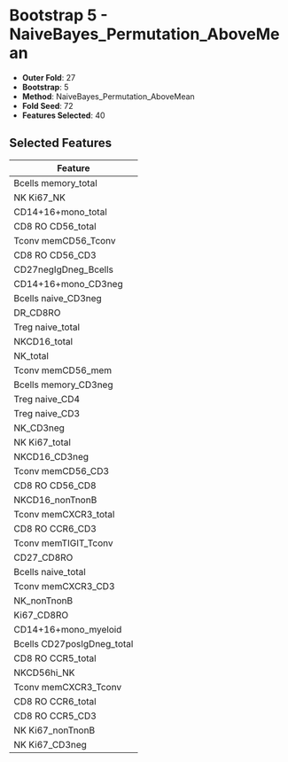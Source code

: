 # Bootstrap 5 - NaiveBayes_Permutation_AboveMean

- **Outer Fold**: 27
- **Bootstrap**: 5
- **Method**: NaiveBayes_Permutation_AboveMean
- **Fold Seed**: 72
- **Features Selected**: 40

## Selected Features

| Feature |
|---------|
| Bcells memory_total |
| NK Ki67_NK |
| CD14+16+mono_total |
| CD8 RO CD56_total |
| Tconv memCD56_Tconv |
| CD8 RO CD56_CD3 |
| CD27negIgDneg_Bcells |
| CD14+16+mono_CD3neg |
| Bcells naive_CD3neg |
| DR_CD8RO |
| Treg naive_total |
| NKCD16_total |
| NK_total |
| Tconv memCD56_mem |
| Bcells memory_CD3neg |
| Treg naive_CD4 |
| Treg naive_CD3 |
| NK_CD3neg |
| NK Ki67_total |
| NKCD16_CD3neg |
| Tconv memCD56_CD3 |
| CD8 RO CD56_CD8 |
| NKCD16_nonTnonB |
| Tconv memCXCR3_total |
| CD8 RO CCR6_CD3 |
| Tconv memTIGIT_Tconv |
| CD27_CD8RO |
| Bcells naive_total |
| Tconv memCXCR3_CD3 |
| NK_nonTnonB |
| Ki67_CD8RO |
| CD14+16+mono_myeloid |
| Bcells CD27posIgDneg_total |
| CD8 RO CCR5_total |
| NKCD56hi_NK |
| Tconv memCXCR3_Tconv |
| CD8 RO CCR6_total |
| CD8 RO CCR5_CD3 |
| NK Ki67_nonTnonB |
| NK Ki67_CD3neg |
